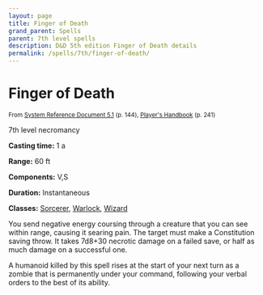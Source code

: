 ```yaml
---
layout: page
title: Finger of Death
grand_parent: Spells
parent: 7th level spells 
description: D&D 5th edition Finger of Death details
permalink: /spells/7th/finger-of-death/
---
```


# Finger of Death

<small>From <a target="_blank" href="https://media.wizards.com/2016/downloads/DND/SRD-OGL_V5.1.pdf">System Reference Document 5.1</a> (p. 144), <a target="_blank" href="https://dnd.wizards.com/products/tabletop-games/rpg-products/rpg_playershandbook">Player's Handbook</a> (p. 241)</small>


7th level necromancy

**Casting time:** 1 a

**Range:** 60 ft

**Components:** V,S 

**Duration:** Instantaneous

**Classes:** [Sorcerer](/classes/sorcerer/), [Warlock](/classes/warlock/), [Wizard](/classes/wizard/)

You send negative energy coursing through a creature that you can see within range, causing it searing pain. The target must make a Constitution saving throw. It takes 7d8+30 necrotic damage on a failed save, or half as much damage on a successful one.

   A humanoid killed by this spell rises at the start of your next turn as a zombie that is permanently under your command, following your verbal orders to the best of its ability.